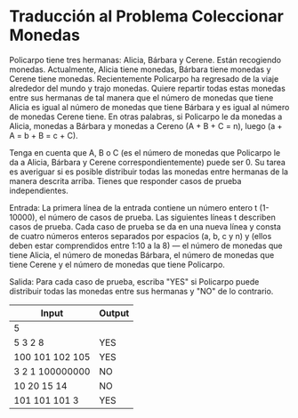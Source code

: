 # Traducción al Problema Coleccionar Monedas
Policarpo tiene tres hermanas: Alicia, Bárbara y Cerene. Están recogiendo monedas. Actualmente, Alicia
tiene monedas, Bárbara tiene monedas y Cerene tiene monedas. Recientemente Policarpo ha regresado de la
viaje alrededor del mundo y trajo monedas.
Quiere repartir todas estas monedas entre sus hermanas de tal manera que el número de
monedas que tiene Alicia es igual al número de monedas que tiene Bárbara y es igual al número de monedas
Cerene tiene. En otras palabras, si Policarpo le da monedas a Alicia, monedas a Bárbara y monedas a
Cereno (A + B + C = n), luego (a + A = b + B = c + C).

Tenga en cuenta que A, B o C (es el número de monedas que Policarpo le da a Alicia, Bárbara y Cerene
correspondientemente) puede ser 0.
Su tarea es averiguar si es posible distribuir todas las monedas entre hermanas de la manera descrita
arriba.
Tienes que responder casos de prueba independientes.

Entrada:
La primera línea de la entrada contiene un número entero t (1-10000), el número de casos de prueba.
Las siguientes líneas t describen casos de prueba. Cada caso de prueba se da en una nueva línea y consta de cuatro números enteros separados por espacios (a, b, c y n) y (ellos deben estar comprendidos entre 1:10 a la 8) — el número de monedas que tiene Alicia, el número de monedas Bárbara, el número de monedas que tiene Cerene y el número de monedas que tiene Policarpo.

Salida:
Para cada caso de prueba, escriba "YES" si Policarpo puede distribuir todas las monedas entre sus hermanas y "NO" de lo contrario.

| Input                         | Output |
| ----------------------------- | ------ |
| 5                             |        |
| 5 3 2 8                       | YES    |
| 100 101 102 105               | YES    |
| 3 2 1 100000000               | NO     |
| 10 20 15 14                   | NO     |
| 101 101 101 3                 | YES    |
